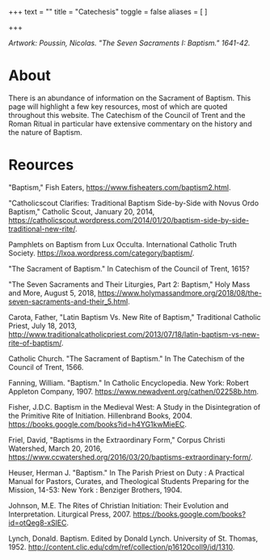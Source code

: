 +++
text = ""
title = "Catechesis"
toggle = false
aliases = [
]

+++

_Artwork: Poussin, Nicolas. "The Seven Sacraments I: Baptism." 1641-42._

# About

There is an abundance of information on the Sacrament of Baptism. This page will highlight a few key resources, most of which are quoted throughout this website. The Catechism of the Council of Trent and the Roman Ritual in particular have extensive commentary on the history and the nature of Baptism. 

# Reources

"Baptism," Fish Eaters, https://www.fisheaters.com/baptism2.html.

"Catholicscout Clarifies: Traditional Baptism Side-by-Side with Novus Ordo Baptism," Catholic Scout, January 20, 2014, https://catholicscout.wordpress.com/2014/01/20/baptism-side-by-side-traditional-new-rite/.

Pamphlets on Baptism from Lux Occulta. International Catholic Truth Society. https://lxoa.wordpress.com/category/baptism/.

"The Sacrament of Baptism." In Catechism of the Council of Trent, 1615?

"The Seven Sacraments and Their Liturgies, Part 2: Baptism," Holy Mass and More, August 5, 2018, https://www.holymassandmore.org/2018/08/the-seven-sacraments-and-their_5.html.

Carota, Father, "Latin Baptism Vs. New Rite of Baptism," Traditional Catholic Priest, July 18, 2013, http://www.traditionalcatholicpriest.com/2013/07/18/latin-baptism-vs-new-rite-of-baptism/.

Catholic Church. "The Sacrament of Baptism." In The Catechism of the Council of Trent, 1566.

Fanning, William. "Baptism." In Catholic Encyclopedia. New York: Robert Appleton Company, 1907. https://www.newadvent.org/cathen/02258b.htm.

Fisher, J.D.C. Baptism in the Medieval West: A Study in the Disintegration of the Primitive Rite of Initiation. Hillenbrand Books, 2004. https://books.google.com/books?id=h4YG1kwMieEC.

Friel, David, "Baptisms in the Extraordinary Form," Corpus Christi Watershed, March 20, 2016, https://www.ccwatershed.org/2016/03/20/baptisms-extraordinary-form/.

Heuser, Herman J. "Baptism." In The Parish Priest on Duty : A Practical Manual for Pastors, Curates, and Theological Students Preparing for the Mission, 14-53: New York : Benziger Brothers, 1904.

Johnson, M.E. The Rites of Christian Initiation: Their Evolution and Interpretation. Liturgical Press, 2007. https://books.google.com/books?id=otQeg8-xSlEC.

Lynch, Donald. Baptism. Edited by Donald Lynch. University of St. Thomas, 1952. http://content.clic.edu/cdm/ref/collection/p16120coll9/id/1310.



